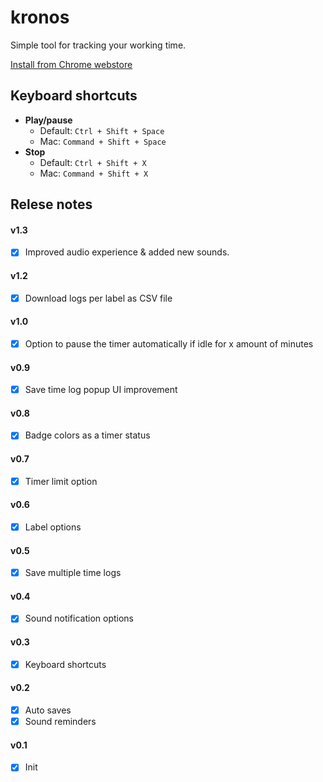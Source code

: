 # kronos

Simple tool for tracking your working time.

[Install from Chrome webstore](https://chrome.google.com/webstore/detail/kronos-timer/lbogpmhokkbbcfjabeibelaagefkbfca)

## Keyboard shortcuts

- **Play/pause**
    - Default: `Ctrl + Shift + Space`
    - Mac: `Command + Shift + Space`
- **Stop**
    - Default: `Ctrl + Shift + X`
    - Mac: `Command + Shift + X`

## Relese notes

#### v1.3

- [x] Improved audio experience & added new sounds.

#### v1.2

- [x] Download logs per label as CSV file

#### v1.0

- [x] Option to pause the timer automatically if idle for x amount of minutes

#### v0.9

- [x] Save time log popup UI improvement

#### v0.8

- [x] Badge colors as a timer status

#### v0.7

- [x] Timer limit option

#### v0.6

- [x] Label options

#### v0.5

- [x] Save multiple time logs

#### v0.4

- [x] Sound notification options

#### v0.3

- [x] Keyboard shortcuts

#### v0.2

- [x] Auto saves
- [x] Sound reminders

#### v0.1

- [x] Init
